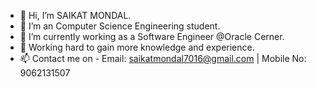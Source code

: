 - 👋 Hi, I’m SAIKAT MONDAL.
- 👀 I’m an Computer Science Engineering student.
- 🌱 I’m currently working as a Software Engineer @Oracle Cerner.
- 💞️ Working hard to gain more knowledge and experience.
- 📫 Contact me on - Email: saikatmondal7016@gmail.com | Mobile No: 9062131507

<!---
iamsaikatm/iamsaikatm is a ✨ special ✨ repository because its `README.md` (this file) appears on your GitHub profile.
You can click the Preview link to take a look at your changes.
--->

